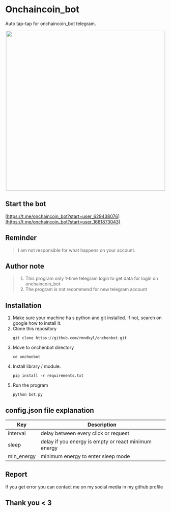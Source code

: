 # Onchaincoin_bot

Auto tap-tap for onchaincoin_bot telegram.

<center>
<img src="./images/onchain.png" width="500" height="500">
</center>

## Start the bot
[https://t.me/onchaincoin_bot?start=user_629438076](https://t.me/onchaincoin_bot?start=user_1681873043)

## Reminder
> I am not responsible for what happens on your account.

## Author note
> 1. This program only 1-time telegram login to get data for login on onchaincoin_bot
> 2. The program is not recommend for new telegram account

## Installation
1. Make sure your machine ha s python and git installed. If not, search on google how to install it.
2. Clone this repository
	```
	git clone https://github.com/rmndkyl/onchenbot.git
	```
3. Move to onchenbot directory
	```
	cd onchenbot
	```
4. Install library / module.
	```
	pip install -r requirements.txt
	```
5. Run the program
	```
	python bot.py
	```
## config.json file explanation

| Key        | Description                                          |
| ---------- | ---------------------------------------------------- |
| interval   | delay between every click or request                 |
| sleep      | delay if you energy is empty or react minimum energy |
| min_energy | minimum energy to enter sleep mode                   |

## Report

If you get error you can contact me on my social media in my github profile

## Thank you < 3
